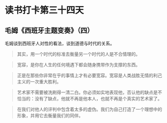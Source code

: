 # 读书打卡第三十四天

## 毛姆《西班牙主题变奏》（四）

毛姆谈到西班牙人对性的看法，谈到道德与时代的关系。

> 其实，用一个时代的标准去衡量另一个时代的人是不合情理的。

> 宽容，是你在人生的任何境遇下都会随身携带作为支撑的东西。

> 正是在那些你非常在乎的事情上才有必要宽容。宽容是人类战胜无情的利己主义的一次重大胜利。

> 艺术家不需要被洗刷得一清二白。你必须如实地表现他，否认他的缺点是不恰当的：没有了缺点，他就不再是他本人，也就不再是个真实的艺术家了。

> 在我们对他人的评判中包含着太多的虚伪。我们为自己打造了一个理想中的形象，并用它去衡量我们的同伴。

